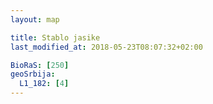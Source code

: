 ```yaml
---
layout: map

title: Stablo jasike
last_modified_at: 2018-05-23T08:07:32+02:00

BioRaS: [250]
geoSrbija:
  L1_182: [4]
---
```

